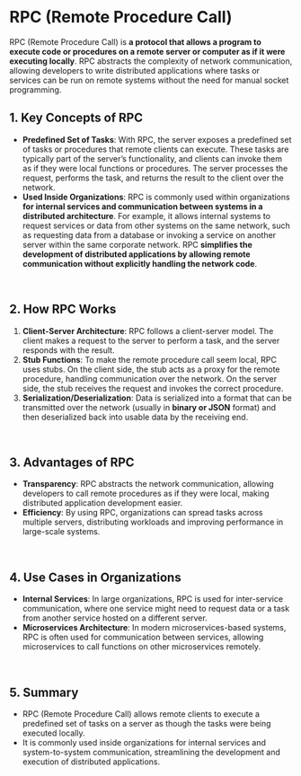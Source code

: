<br>

# RPC (Remote Procedure Call)
RPC (Remote Procedure Call) is **a protocol that allows a program to execute code or procedures on a remote server or computer as if it were executing locally**. RPC abstracts the complexity of network communication, allowing developers to write distributed applications where tasks or services can be run on remote systems without the need for manual socket programming.

## 1. Key Concepts of RPC
  - **Predefined Set of Tasks**: With RPC, the server exposes a predefined set of tasks or procedures that remote clients can execute. These tasks are typically part of the server’s functionality, and clients can invoke them as if they were local functions or procedures. The server processes the request, performs the task, and returns the result to the client over the network.
  - **Used Inside Organizations**: RPC is commonly used within organizations **for internal services and communication between systems in a distributed architecture**. For example, it allows internal systems to request services or data from other systems on the same network, such as requesting data from a database or invoking a service on another server within the same corporate network. RPC **simplifies the development of distributed applications by allowing remote communication without explicitly handling the network code**.  
<br>

## 2. How RPC Works
1. **Client-Server Architecture**: RPC follows a client-server model. The client makes a request to the server to perform a task, and the server responds with the result.
2. **Stub Functions**: To make the remote procedure call seem local, RPC uses stubs. On the client side, the stub acts as a proxy for the remote procedure, handling communication over the network. On the server side, the stub receives the request and invokes the correct procedure.
3. **Serialization/Deserialization**: Data is serialized into a format that can be transmitted over the network (usually in **binary or JSON** format) and then deserialized back into usable data by the receiving end.  
<br>

## 3. Advantages of RPC
  - **Transparency**: RPC abstracts the network communication, allowing developers to call remote procedures as if they were local, making distributed application development easier.
  - **Efficiency**: By using RPC, organizations can spread tasks across multiple servers, distributing workloads and improving performance in large-scale systems.  
<br>

## 4. Use Cases in Organizations
  - **Internal Services**: In large organizations, RPC is used for inter-service communication, where one service might need to request data or a task from another service hosted on a different server.
  - **Microservices Architecture**: In modern microservices-based systems, RPC is often used for communication between services, allowing microservices to call functions on other microservices remotely.  
<br>

## 5. Summary
  - RPC (Remote Procedure Call) allows remote clients to execute a predefined set of tasks on a server as though the tasks were being executed locally.
  - It is commonly used inside organizations for internal services and system-to-system communication, streamlining the development and execution of distributed applications.  
<br>